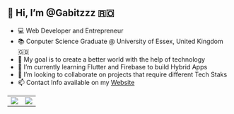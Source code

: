 ## 👋 Hi, I’m @Gabitzzz 🇷🇴
- 💻 Web Developer and Entrepreneur
- 📚 Conputer Science Graduate @ University of Essex, United Kingdom 🇬🇧
- 👀 My goal is to create a better world with the help of technology 
- 🌱 I’m currently learning Flutter and Firebase to build Hybrid Apps
- 💞️ I’m looking to collaborate on projects that require different Tech Staks
- 📫 Contact Info available on my [Website](https://litcan.tech/)

<table>
  <tr>
    <td valign="top"><img src="https://github-readme-stats.vercel.app/api/top-langs/?username=Gabitzzz&layout=compact&show_icons=true&title_color=ffffff&icon_color=34abeb&text_color=daf7dc&bg_color=151515"/></td>
    <td valign="top"><img src="https://github-readme-stats.vercel.app/api?username=Gabitzzz&show_icons=true&title_color=ffffff&icon_color=34abeb&text_color=daf7dc&bg_color=151515"/></td>
  </tr>
</table>

<!--    <img alt="dreamlancer's Activity Graph" src="https://activity-graph.herokuapp.com/graph?username=Gabitzzz&bg_color=000000&color=a0adb6&line=ce1128&point=FFFFFF&hide_border=true" />
 -->
<!---
Gabitzzz/Gabitzzz is a ✨ special ✨ repository because its `README.md` (this file) appears on your GitHub profile.
You can click the Preview link to take a look at your changes.
--->

